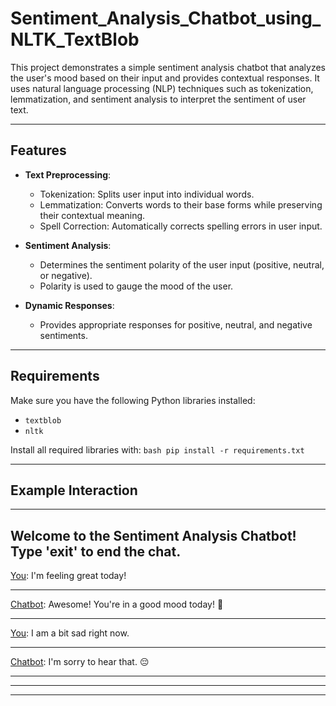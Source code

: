 # Sentiment_Analysis_Chatbot_using_NLTK_TextBlob

This project demonstrates a simple sentiment analysis chatbot that analyzes the user's mood based on their input and provides contextual responses. It uses natural language processing (NLP) techniques such as tokenization, lemmatization, and sentiment analysis to interpret the sentiment of user text.

---

## Features

- **Text Preprocessing**:
  - Tokenization: Splits user input into individual words.
  - Lemmatization: Converts words to their base forms while preserving their contextual meaning.
  - Spell Correction: Automatically corrects spelling errors in user input.

- **Sentiment Analysis**:
  - Determines the sentiment polarity of the user input (positive, neutral, or negative).
  - Polarity is used to gauge the mood of the user.

- **Dynamic Responses**:
  - Provides appropriate responses for positive, neutral, and negative sentiments.

---

## Requirements

Make sure you have the following Python libraries installed:

- `textblob`
- `nltk`

Install all required libraries with:
```bash pip install -r requirements.txt```

---

## Example Interaction

-----------------------------------------------------------------------
Welcome to the Sentiment Analysis Chatbot! Type 'exit' to end the chat.
-----------------------------------------------------------------------

[You]: I'm feeling great today!
__________________________________________________

[Chatbot]: Awesome! You're in a good mood today! 🌟
__________________________________________________

[You]: I am a bit sad right now.
__________________________________________________

[Chatbot]: I'm sorry to hear that. 😔
__________________________________________________

[You]: exit
__________________________________________________

[Chatbot]: Goodbye!
__________________________________________________


 
